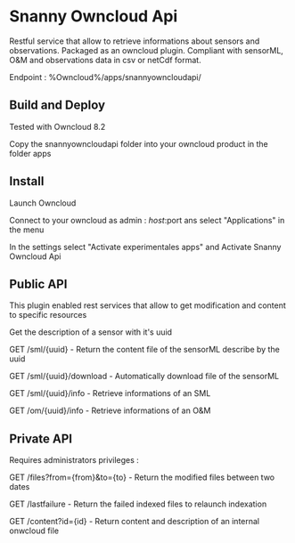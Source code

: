 # Snanny Owncloud Api
Restful service that allow to retrieve informations about sensors and observations. 
Packaged as an owncloud plugin. 
Compliant with sensorML, O&M and observations data in csv or netCdf format.

Endpoint : %Owncloud%/apps/snannyowncloudapi/

## Build and Deploy

Tested with Owncloud 8.2

Copy the snannyowncloudapi folder into your owncloud product in the folder apps


## Install 

Launch Owncloud 

Connect to your owncloud as admin : $host:$port ans select "Applications" in the menu

In the settings select "Activate experimentales apps" and Activate Snanny Owncloud Api


## Public API

This plugin enabled rest services that allow to get modification and content to specific resources

Get the description of a sensor with it's uuid

GET /sml/{uuid} - Return the content file of the sensorML describe by the uuid

GET /sml/{uuid}/download - Automatically download file of the sensorML

GET /sml/{uuid}/info - Retrieve informations of an SML

GET /om/{uuid}/info - Retrieve informations of an O&M


## Private API

Requires administrators privileges :

GET /files?from={from}&to={to} - Return the modified files between two dates

GET /lastfailure - Return the failed indexed files to relaunch indexation

GET /content?id={id} - Return content and description of an internal onwcloud file


